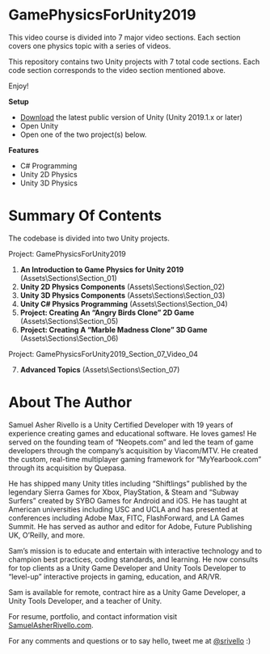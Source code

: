 GamePhysicsForUnity2019
=============

This video course is divided into 7 major video sections. Each section covers one physics topic with a series of videos. 

This repository contains two Unity projects with 7 total code sections. Each code section corresponds to the video section mentioned above.

Enjoy!

**Setup**

* <a href="https://unity3d.com/get-unity/download" target="_blank">Download</a> the latest public version of Unity (Unity 2019.1.x or later)
* Open Unity
* Open one of the two project(s) below. 

**Features**

* C# Programming
* Unity 2D Physics
* Unity 3D Physics

Summary Of Contents
=============

The codebase is divided into two Unity projects.

Project: GamePhysicsForUnity2019

1. **An Introduction to Game Physics for Unity 2019** (Assets\Sections\Section_01\)
2. **Unity 2D Physics Components** (Assets\Sections\Section_02\)
3. **Unity 3D Physics Components**  (Assets\Sections\Section_03\)
4. **Unity C# Physics Programming** (Assets\Sections\Section_04\)
5. **Project: Creating An “Angry Birds Clone” 2D Game** (Assets\Sections\Section_05\)
6. **Project: Creating A “Marble Madness Clone” 3D Game** (Assets\Sections\Section_06\)

Project: GamePhysicsForUnity2019_Section_07_Video_04

7. **Advanced Topics** (Assets\Sections\Section_07\)


About The Author
=============

Samuel Asher Rivello is a Unity Certified Developer with 19 years of experience creating games and educational software. He loves games! He served on the founding team of “Neopets.com” and led the team of game developers through the company’s acquisition by Viacom/MTV. He created the custom, real-time multiplayer gaming framework for “MyYearbook.com” through its acquisition by Quepasa.   

He has shipped many Unity titles including “Shiftlings” published by the legendary Sierra Games for Xbox, PlayStation, & Steam and “Subway Surfers” created by SYBO Games for Android and iOS. He has taught at American universities including USC and UCLA and has presented at conferences including Adobe Max, FITC, FlashForward, and LA Games Summit. He has served as author and editor for Adobe, Future Publishing UK, O’Reilly, and more. 

Sam’s mission is to educate and entertain with interactive technology and to champion best practices, coding standards, and learning. He now consults for top clients as a Unity Game Developer and Unity Tools Developer to “level-up” interactive projects in gaming, education, and AR/VR. 

Sam is available for remote, contract hire as a Unity Game Developer, a Unity Tools Developer, and a teacher of Unity.

For resume, portfolio, and contact information visit <a href="http://www.SamuelAsherRivello.com" target="_blank">SamuelAsherRivello.com</a>. 

For any comments and questions or to say hello, tweet me at <a href="https://twitter.com/srivello/" target="_blank">@srivello</a> :)

